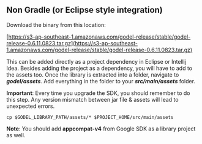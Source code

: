 ## Non Gradle (or Eclipse style integration)

Download the binary from this location:

[https://s3-ap-southeast-1.amazonaws.com/godel-release/stable/godel-release-0.6.11.0823.tar.gz](https://s3-ap-southeast-1.amazonaws.com/godel-release/stable/godel-release-0.6.11.0823.tar.gz)


This can be added directly as a project dependency in Eclipse or Intellij Idea. Besides adding  the project as a dependency, you will have to add to the assets too. Once the library is extracted into a folder, navigate to ***godel/assets***. Add everything in the folder to your ***src/main/assets*** folder.

**Important**: Every time you upgrade the SDK, you should remember to do this step. Any version mismatch between jar file & assets will lead to unexpected errors.

```
cp $GODEL_LIBRARY_PATH/assets/* $PROJECT_HOME/src/main/assets
```

**Note**: You should add **appcompat-v4** from Google SDK as a library project as well.
